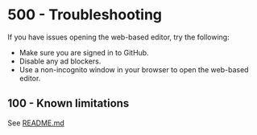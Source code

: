 # 500 - Troubleshooting

If you have issues opening the web-based editor, try the following:

- Make sure you are signed in to GitHub.
- Disable any ad blockers.
- Use a non-incognito window in your browser to open the web-based editor.

## 100 - Known limitations

See [README.md](./100/README.md)